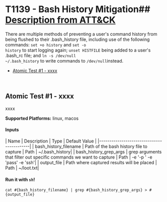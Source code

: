# T1139 - Bash History Mitigation## [Description from ATT&CK](https://attack.mitre.org/wiki/Technique/T1139)
There are multiple methods of preventing a user's command history from being flushed to their .bash_history file, including use of the following commands:
<code>set +o history</code> and <code>set -o history</code> to start logging again;
<code>unset HISTFILE</code> being added to a user's .bash_rc file; and
<code>ln -s /dev/null ~/.bash_history</code> to write commands to <code>/dev/null</code>instead.


- [Atomic Test #1 - xxxx](#atomic-test-1---xxxx)


<br/>

## Atomic Test #1 - xxxx
xxxx

**Supported Platforms:** linux, macos


#### Inputs
| Name | Description | Type | Default Value | 
|-------------------------------------------|
    | bash_history_filename | Path of the bash history file to capture | Path | ~/.bash_history|
    | bash_history_grep_args | grep arguments that filter out specific commands we want to capture | Path | -e '-p ' -e 'pass' -e 'ssh'|
    | output_file | Path where captured results will be placed | Path | ~/loot.txt|

#### Run it with `sh`!
```
cat #{bash_history_filename} | grep #{bash_history_grep_args} > #{output_file}

```
<br/>

